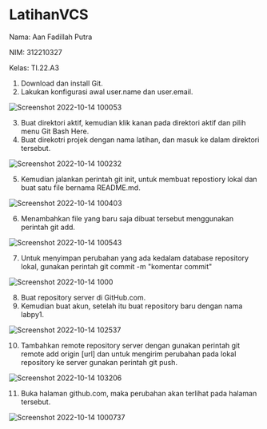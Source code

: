 # LatihanVCS

Nama: Aan Fadillah Putra

NIM: 312210327

Kelas: TI.22.A3

1. Download dan install Git.
2. Lakukan konfigurasi awal user.name dan user.email.

![Screenshot 2022-10-14 100053](https://user-images.githubusercontent.com/115763475/195753489-4af8ad7c-dbb3-4b25-825f-b480c9baaf69.jpg)

3. Buat direktori aktif, kemudian klik kanan pada direktori aktif dan pilih menu Git Bash Here.
4. Buat direkotri projek dengan nama latihan, dan masuk ke dalam direktori tersebut.

![Screenshot 2022-10-14 100232](https://user-images.githubusercontent.com/115763475/195753901-47ed19a1-8b36-4a36-a64c-378e0f81b0a1.jpg)

5. Kemudian jalankan perintah git init, untuk membuat repostiory lokal dan buat satu file bernama README.md.

![Screenshot 2022-10-14 100403](https://user-images.githubusercontent.com/115763475/195754332-35084d77-e961-4375-a830-a1805ae70c04.jpg)

6. Menambahkan file yang baru saja dibuat tersebut menggunakan perintah git add.

![Screenshot 2022-10-14 100543](https://user-images.githubusercontent.com/115763475/195754695-7cb8c9c6-7604-4bf3-bd03-47689955f658.jpg)

7. Untuk menyimpan perubahan yang ada kedalam database repository lokal, gunakan perintah git commit -m "komentar commit"

![Screenshot 2022-10-14 1000](https://user-images.githubusercontent.com/115763475/195754858-44d21df0-d266-4a0d-bc55-6bd79a2e8f4d.jpg)

8. Buat repository server di GitHub.com.
9. Kemudian buat akun, setelah itu buat repository baru dengan nama labpy1.

![Screenshot 2022-10-14 102537](https://user-images.githubusercontent.com/115763475/195755482-ad5faf61-5b92-4227-bf4c-67745b28ce3f.jpg)

10. Tambahkan remote repository server dengan gunakan perintah git remote add origin [url] dan untuk mengirim perubahan pada lokal repository ke server gunakan perintah git push.

![Screenshot 2022-10-14 103206](https://user-images.githubusercontent.com/115763475/195756215-1bcf7dc3-452b-4c79-bad9-03ca5a868bc9.jpg)

11. Buka halaman github.com, maka perubahan akan terlihat pada halaman tersebut.

![Screenshot 2022-10-14 1000737](https://user-images.githubusercontent.com/115763475/195756946-bed66524-0bed-431e-a8a0-9cd39c26d7b4.jpg)
